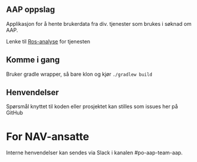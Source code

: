## AAP oppslag
Applikasjon for å hente brukerdata fra div. tjenester som brukes i søknad om AAP.

Lenke til [Ros-analyse](https://apps.powerapps.com/play/e/default-62366534-1ec3-4962-8869-9b5535279d0b/a/f8517640-ea01-46e2-9c09-be6b05013566?tenantId=62366534-1ec3-4962-8869-9b5535279d0b) for tjenesten

## Komme i gang
Bruker gradle wrapper, så bare klon og kjør `./gradlew build`

## Henvendelser
Spørsmål knyttet til koden eller prosjektet kan stilles som issues her på GitHub

# For NAV-ansatte
Interne henvendelser kan sendes via Slack i kanalen #po-aap-team-aap.
